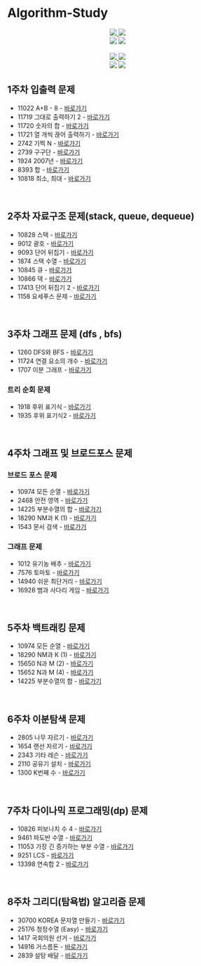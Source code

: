 # Algorithm-Study
<div align="center">
    <a href="https://github.com/limjongheok" align="center">
      <img src=https://img.shields.io/badge/LimJongheok-BCE55C?style=flat-square/>
    </a>
    <a href="https://github.com/hyokyung918" align="center">
      <img src=https://img.shields.io/badge/SeongHyokyung-FFFF6C?style=flat-square/>
    </a>
</div>
<div align="center">
    <img  src="http://mazassumnida.wtf/api/v2/generate_badge?boj=lklim79">
    <img  src="http://mazassumnida.wtf/api/v2/generate_badge?boj=rosa0000918">
</div>
<br>
<div align="center">
    <a href="https://github.com/sillilllib" align="center">
      <img src=https://img.shields.io/badge/ParkSubeen-e67c7c?style=flat-square/>
    </a>
      <a href="https://github.com/jihye8744" align="center"> 
      <img src=https://img.shields.io/badge/LeeJihye-3162C7?style=flat-square/>
    </a>
</div>
<div align="center">
    <img  src="http://mazassumnida.wtf/api/v2/generate_badge?boj=ttu0120">
    <img  src="http://mazassumnida.wtf/api/v2/generate_badge?boj=dlwlgp8744">
</div>

## 1주차 입출력 문제 
- 11022 A+B - 8 - <a href="https://www.acmicpc.net/problem/11022">바로가기</a>
- 11719 그대로 출력하기 2 - <a href="https://www.acmicpc.net/problem/11719">바로가기</a>
- 11720 숫자의 합 - <a href="https://www.acmicpc.net/problem/11720">바로가기</a>
- 11721 열 개씩 끊어 출력하기 - <a href="https://www.acmicpc.net/problem/11721">바로가기</a>
- 2742 기찍 N - <a href="https://www.acmicpc.net/problem/2742">바로가기</a>
- 2739 구구단 - <a href="https://www.acmicpc.net/problem/2739">바로가기</a>
- 1924 2007년 - <a href="https://www.acmicpc.net/problem/1924">바로가기</a>
- 8393 합 - <a href="https://www.acmicpc.net/problem/8393">바로가기</a>
- 10818 최소, 최대 - <a href="https://www.acmicpc.net/problem/10818">바로가기</a>

<br/>

## 2주차 자료구조 문제(stack, queue, dequeue) 
- 10828  스택 - <a href="https://www.acmicpc.net/problem/10828">바로가기</a>
- 9012 괄호 - <a href="https://www.acmicpc.net/problem/9012">바로가기</a>
- 9093 단어 뒤집기 - <a href="https://www.acmicpc.net/problem/9093">바로가기</a>
- 1874 스택 수열 - <a href="https://www.acmicpc.net/problem/1874">바로가기</a>
- 10845 큐 - <a href="https://www.acmicpc.net/problem/10845">바로가기</a>
- 10866 덱 - <a href="https://www.acmicpc.net/problem/10866">바로가기</a>
- 17413 단어 뒤집기 2 - <a href="https://www.acmicpc.net/problem/17413">바로가기</a>
- 1158 요세푸스 문제 - <a href="https://www.acmicpc.net/problem/1158">바로가기</a>


<br/>

## 3주차 그래프 문제 (dfs , bfs)

- 1260  DFS와 BFS - <a href="https://www.acmicpc.net/problem/1260">바로가기</a>
- 11724 연결 요소의 개수 - <a href="https://www.acmicpc.net/problem/11724">바로가기</a>
- 1707 이분 그래프 - <a href="https://www.acmicpc.net/problem/1707">바로가기</a>

### 트리 순회 문제 
- 1918  후위 표기식 - <a href="https://www.acmicpc.net/problem/1918">바로가기</a>
- 1935 후위 표기식2 - <a href="https://www.acmicpc.net/problem/1935">바로가기</a>

<br/>

## 4주차 그래프 및 브로드포스 문제 

### 브로드 포스 문제 
- 10974 모든 순열 - <a href="https://www.acmicpc.net/problem/10974">바로가기</a>
- 2468 안전 영역 - <a href="https://www.acmicpc.net/problem/2468">바로가기</a>
- 14225 부분수열의 합 - <a href="https://www.acmicpc.net/problem/14225">바로가기</a>
- 18290 NM과 K (1) - <a href="https://www.acmicpc.net/problem/18290">바로가기</a>
- 1543 문서 검색 - <a href="https://www.acmicpc.net/problem/1543">바로가기</a>

### 그래프 문제 
- 1012 유기농 배추 - <a href="https://www.acmicpc.net/problem/1012">바로가기</a>
- 7576 토마토 - <a href="https://www.acmicpc.net/problem/7576">바로가기</a>
- 14940 쉬운 최단거리 - <a href="https://www.acmicpc.net/problem/14940">바로가기</a>
- 16928 뱀과 사다리 게임 - <a href="https://www.acmicpc.net/problem/16928">바로가기</a>

<br/>

## 5주차 백트래킹 문제 
- 10974 모든 순열 - <a href="https://www.acmicpc.net/problem/10974">바로가기</a>
- 18290 NM과 K (1) - <a href="https://www.acmicpc.net/problem/18290">바로가기</a>
- 15650 N과 M (2) - <a href="https://www.acmicpc.net/problem/15650">바로가기</a>
- 15652 N과 M (4) - <a href="https://www.acmicpc.net/problem/15652">바로가기</a>
- 14225 부분수열의 합 - <a href="https://www.acmicpc.net/problem/14225">바로가기</a>

<br/>

## 6주차 이분탐색 문제 
- 2805 나무 자르기 - <a href="https://www.acmicpc.net/problem/2805">바로가기</a>
- 1654 랜선 자르기 - <a href="https://www.acmicpc.net/problem/1654">바로가기</a>
- 2343 기타 레슨 - <a href="https://www.acmicpc.net/problem/2343">바로가기</a>
- 2110 공유기 설치 - <a href="https://www.acmicpc.net/problem/2110">바로가기</a>
- 1300 K번째 수 - <a href="https://www.acmicpc.net/problem/1300">바로가기</a>

<br/>

## 7주차 다이나믹 프로그래밍(dp) 문제 
 - 10826 피보나치 수 4 - <a href="https://www.acmicpc.net/problem/10826">바로가기</a>
 - 9461 파도반 수열 - <a href="https://www.acmicpc.net/problem/9461">바로가기</a>
 - 11053 가장 긴 증가하는 부분 수열 - <a href="https://www.acmicpc.net/problem/11053">바로가기</a>
 - 9251 LCS - <a href="https://www.acmicpc.net/problem/9251">바로가기</a>
 - 13398 연속합 2 - <a href="https://www.acmicpc.net/problem/13398">바로가기</a>

<br/>

## 8주차 그리디(탐욕법) 알고리즘 문제 
 - 30700 KOREA 문자열 만들기 - <a href="https://www.acmicpc.net/problem/30700">바로가기</a>
 - 25176 청정수열 (Easy) - <a href="https://www.acmicpc.net/problem/25176">바로가기</a>
 - 1417 국회의원 선거 - <a href="https://www.acmicpc.net/problem/1417">바로가기</a>
 - 14916 거스름돈 - <a href="https://www.acmicpc.net/problem/14916">바로가기</a>
 - 2839 설탕 배달 - <a href="https://www.acmicpc.net/problem/2839">바로가기</a>
 

